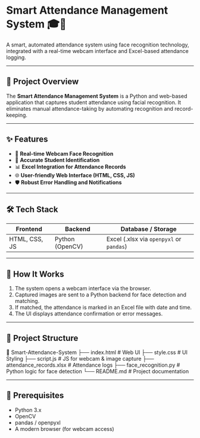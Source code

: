 # Smart Attendance Management System 🎓📸

A smart, automated attendance system using face recognition technology, integrated with a real-time webcam interface and Excel-based attendance logging.

---

## 📌 Project Overview

The **Smart Attendance Management System** is a Python and web-based application that captures student attendance using facial recognition. It eliminates manual attendance-taking by automating recognition and record-keeping.

---

## ✨ Features

- 🎥 **Real-time Webcam Face Recognition**
- 🧠 **Accurate Student Identification**
- 📊 **Excel Integration for Attendance Records**
- 🌐 **User-friendly Web Interface (HTML, CSS, JS)**
- 🛡️ **Robust Error Handling and Notifications**

---

## 🛠️ Tech Stack

| Frontend       | Backend          | Database / Storage     |
|----------------|------------------|-------------------------|
| HTML, CSS, JS  | Python (OpenCV)  | Excel (.xlsx via `openpyxl` or `pandas`) |

---

## 🚀 How It Works

1. The system opens a webcam interface via the browser.
2. Captured images are sent to a Python backend for face detection and matching.
3. If matched, the attendance is marked in an Excel file with date and time.
4. The UI displays attendance confirmation or error messages.

---

## 📁 Project Structure

📂 Smart-Attendance-System
├── index.html # Web UI
├── style.css # UI Styling
├── script.js # JS for webcam & image capture
├── attendance_records.xlsx # Attendance logs
├── face_recognition.py # Python logic for face detection
└── README.md # Project documentation


---

## 🧪 Prerequisites

- Python 3.x
- OpenCV
- pandas / openpyxl
- A modern browser (for webcam access)



